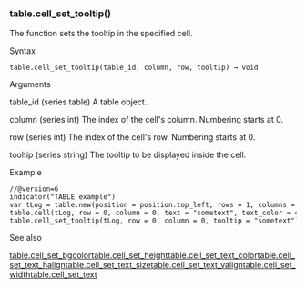 ### table.cell\_set\_tooltip()

The function sets the tooltip in the specified cell.

Syntax

```
table.cell_set_tooltip(table_id, column, row, tooltip) → void
```

Arguments

table\_id (series table) A table object.

column (series int) The index of the cell's column. Numbering starts at 0.

row (series int) The index of the cell's row. Numbering starts at 0.

tooltip (series string) The tooltip to be displayed inside the cell.

Example

```
//@version=6  
indicator("TABLE example")  
var tLog = table.new(position = position.top_left, rows = 1, columns = 2, bgcolor = color.yellow, border_width=1)  
table.cell(tLog, row = 0, column = 0, text = "sometext", text_color = color.blue)  
table.cell_set_tooltip(tLog, row = 0, column = 0, tooltip = "sometext")
```

See also

[table.cell\_set\_bgcolor](#fun_table.cell_set_bgcolor)[table.cell\_set\_height](#fun_table.cell_set_height)[table.cell\_set\_text\_color](#fun_table.cell_set_text_color)[table.cell\_set\_text\_halign](#fun_table.cell_set_text_halign)[table.cell\_set\_text\_size](#fun_table.cell_set_text_size)[table.cell\_set\_text\_valign](#fun_table.cell_set_text_valign)[table.cell\_set\_width](#fun_table.cell_set_width)[table.cell\_set\_text](#fun_table.cell_set_text)
